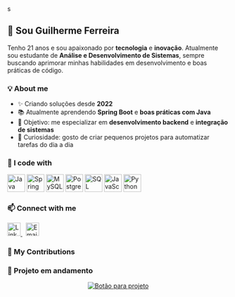 s<h2 align="left">👋 Sou Guilherme Ferreira</h2>

<p align="left">
Tenho 21 anos e sou apaixonado por <b>tecnologia</b> e <b>inovação</b>.  
Atualmente sou estudante de <b>Análise e Desenvolvimento de Sistemas</b>, sempre buscando aprimorar minhas habilidades em desenvolvimento e boas práticas de código.
</p>

###

<h3 align="left">💡 About me</h3>

- ✨ Criando soluções desde **2022**  
- 📚 Atualmente aprendendo **Spring Boot** e **boas práticas com Java**  
- 🎯 Objetivo: me especializar em **desenvolvimento backend** e **integração de sistemas**  
- 🎲 Curiosidade: gosto de criar pequenos projetos para automatizar tarefas do dia a dia  

###

<h3 align="left">🧠 I code with</h3>

<p align="left">
  <img src="https://cdn.jsdelivr.net/gh/devicons/devicon/icons/java/java-original.svg" height="40" alt="Java logo" />
  <img src="https://cdn.jsdelivr.net/gh/devicons/devicon/icons/spring/spring-original.svg" height="40" alt="Spring Boot logo" />
  <img src="https://cdn.jsdelivr.net/gh/devicons/devicon/icons/mysql/mysql-original.svg" height="40" alt="MySQL logo" />
  <img src="https://cdn.jsdelivr.net/gh/devicons/devicon/icons/postgresql/postgresql-original.svg" height="40" alt="PostgreSQL logo" />
  <img src="https://cdn.jsdelivr.net/gh/devicons/devicon/icons/microsoftsqlserver/microsoftsqlserver-plain.svg" height="40" alt="SQL Server logo" />
  <img src="https://cdn.jsdelivr.net/gh/devicons/devicon/icons/javascript/javascript-original.svg" height="40" alt="JavaScript logo" />
  <img src="https://cdn.jsdelivr.net/gh/devicons/devicon/icons/python/python-original.svg" height="40" alt="Python logo" />
</p>



<h3 align="left">📫 Connect with me</h3>

<p align="left">
  <a href="https://www.linkedin.com/in/guilhermeff45" target="_blank">
    <img src="https://cdn.jsdelivr.net/gh/devicons/devicon/icons/linkedin/linkedin-original.svg" height="30" alt="LinkedIn logo" />
  </a>
  &nbsp;
  <a href="mailto:guilhermeferreira564@email.com" target="_blank">
    <img src="https://cdn-icons-png.flaticon.com/512/732/732200.png" height="30" alt="Email icon" />
  </a>
</p>

###

<h3 align="left">🐍 My Contributions</h3>

###

<h3 align="left">🚀 Projeto em andamento</h3>

<p align="center">
  <!-- 🔗 Substitua o link abaixo pelo repositório do seu projeto -->
  <a href=https://github.com/orgs/LinkEdu-AI/dashboard target="_blank">
    <img src="https://img.shields.io/badge/Acessar%20projeto-1DA1F2?style=for-the-badge&logo=github&logoColor=white" alt="Botão para projeto" />
  </a>
</p>
